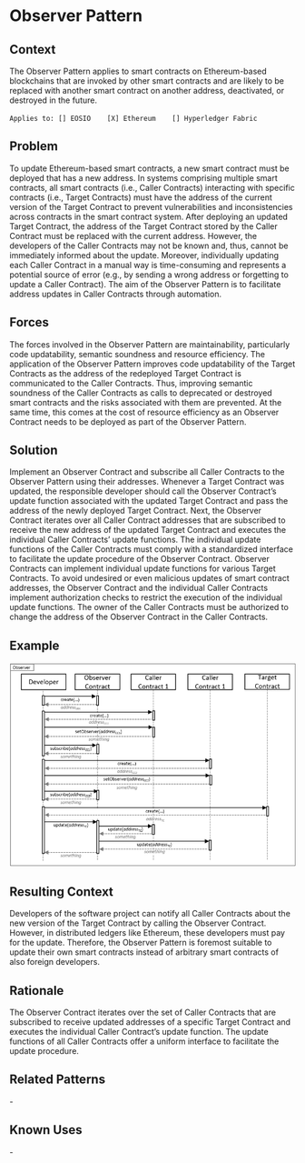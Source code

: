 # Observer Pattern
## Context
The Observer Pattern applies to smart contracts on Ethereum-based blockchains that are invoked by other smart contracts and are likely to be replaced with another smart contract on another address, deactivated, or destroyed in the future.

``Applies to: [] EOSIO    [X] Ethereum    [] Hyperledger Fabric``

## Problem
To update Ethereum-based smart contracts, a new smart contract must be deployed that has a new address. In systems comprising multiple smart contracts, all smart contracts (i.e., Caller Contracts) interacting with specific contracts (i.e., Target Contracts) must have the address of the current version of the Target Contract to prevent vulnerabilities and inconsistencies across contracts in the smart contract system. After deploying an updated Target Contract, the address of the Target Contract stored by the Caller Contract must be replaced with the current address. However, the developers of the Caller Contracts may not be known and, thus, cannot be immediately informed about the update. Moreover, individually updating each Caller Contract in a manual way is time-consuming and represents a potential source of error (e.g., by sending a wrong address or forgetting to update a Caller Contract). The aim of the Observer Pattern is to facilitate address updates in Caller Contracts through automation.

## Forces
The forces involved in the Observer Pattern are maintainability, particularly code updatability, semantic soundness and resource efficiency. The application of the Observer Pattern improves code updatability of the Target Contracts as the address of the redeployed Target Contract is communicated to the Caller Contracts. Thus, improving semantic soundness of the Caller Contracts as calls to deprecated or destroyed smart contracts and the risks associated with them are prevented. At the same time, this comes at the cost of resource efficiency as an Observer Contract needs to be deployed as part of the Observer Pattern.

## Solution
Implement an Observer Contract and subscribe all Caller Contracts to the Observer Pattern using their addresses. Whenever a Target Contract was updated, the responsible developer should call the Observer Contract’s update function associated with the updated Target Contract and pass the address of the newly deployed Target Contract. Next, the Observer Contract iterates over all Caller Contract addresses that are subscribed to receive the new address of the updated Target Contract and executes the individual Caller Contracts’ update functions. The individual update functions of the Caller Contracts must comply with a standardized interface to facilitate the update procedure of the Observer Contract. Observer Contracts can implement individual update functions for various Target Contracts.
To avoid undesired or even malicious updates of smart contract addresses, the Observer Contract and the individual Caller Contracts implement authorization checks to restrict the execution of the individual update functions. The owner of the Caller Contracts must be authorized to change the address of the Observer Contract in the Caller Contracts.

## Example
![Observer](Observer%20Pattern%20-%20Observer.png)

## Resulting Context
Developers of the software project can notify all Caller Contracts about the new version of the Target Contract by calling the Observer Contract. However, in distributed ledgers like Ethereum, these developers must pay for the update. Therefore, the Observer Pattern is foremost suitable to update their own smart contracts instead of arbitrary smart contracts of also foreign developers.

## Rationale
The Observer Contract iterates over the set of Caller Contracts that are subscribed to receive updated addresses of a specific Target Contract and executes the individual Caller Contract’s update function. The update functions of all Caller Contracts offer a uniform interface to facilitate the update procedure.

## Related Patterns
\-

## Known Uses
\-

